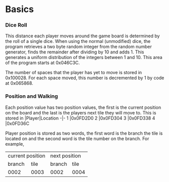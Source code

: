 # Basics

### Dice Roll

This distance each player moves around the game board is determined by the roll of a single dice. When using the normal (unmodified) dice, the program retrieves a two byte random integer from the random number generator, finds the remainder after dividing by 10 and adds 1. This generates a uniform distribution of the integers between 1 and 10. This area of the program starts at 0x046C3C. 

The number of spaces that the player has yet to move is stored in 0x100028. For each space moved, this number is decremented by 1 by code at 0x065868.

### Position and Walking

Each position value has two position values, the first is the current position on the board and the last is the players next tile they will move to. This is stored in
|Player|Location
-|-
1 |0x0FD2D0
2 |0x0FD304
3 |0x0FD338
4 |0x0FD36C

Player position is stored as two words, the first word is the branch the tile is located on and the second word is the tile number on the branch. For example,

<table>
  <tr>
    <td colspan = 2> current position
    <td colspan = 2> next position
  <tr>
    <td> branch
    <td> tile
    <td> branch
    <td> tile
  <tr>
    <td> 0002
    <td> 0003
    <td> 0002
    <td> 0004
</table>
 
